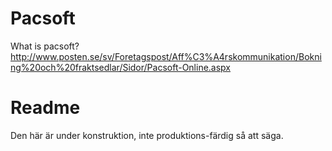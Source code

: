 Pacsoft
=======

What is pacsoft?
http://www.posten.se/sv/Foretagspost/Aff%C3%A4rskommunikation/Bokning%20och%20fraktsedlar/Sidor/Pacsoft-Online.aspx

Readme
=======
Den här är under konstruktion, inte produktions-färdig så att säga.
